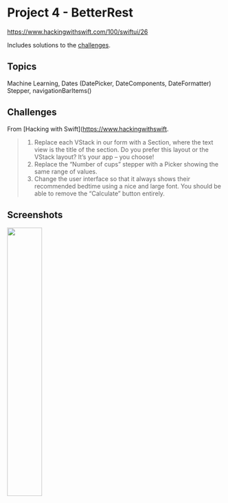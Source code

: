 # Project 4 - BetterRest

https://www.hackingwithswift.com/100/swiftui/26

Includes solutions to the [challenges](https://www.hackingwithswift.com/books/ios-swiftui/betterrest-wrap-up).

## Topics

Machine Learning, Dates (DatePicker, DateComponents, DateFormatter) Stepper, navigationBarItems()

## Challenges

From [Hacking with Swift](https://www.hackingwithswift.
>1.  Replace each VStack in our form with a Section, where the text view is the title of the section. Do you prefer this layout or the VStack layout? It’s your app – you choose!
>2.  Replace the “Number of cups” stepper with a Picker showing the same range of values.
>3.  Change the user interface so that it always shows their recommended bedtime using a nice and large font. You should be able to remove the “Calculate” button entirely.


## Screenshots

<img src="https://github.com/bashubb/100-days-of-swiftUI/blob/main/5-Project4/screenshots/BetterRestgif.gif" width="40%"> 
